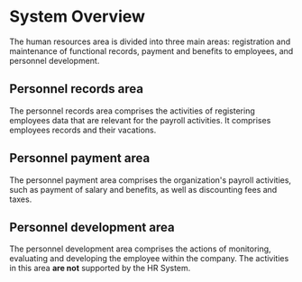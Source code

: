 # System Overview

The human resources area is divided into three main areas: registration and maintenance of functional records, payment and benefits to employees, and personnel development.


## Personnel records area

The personnel records area comprises the activities of registering employees data that are relevant for the payroll activities.
It comprises employees records and their vacations.


## Personnel payment area

The personnel payment area comprises the organization's payroll activities, such as payment of salary and benefits, as well as discounting fees and taxes.


## Personnel development area

The personnel development area comprises the actions of monitoring, evaluating and developing the employee within the company.
The activities in this area **are not** supported by the HR System.
